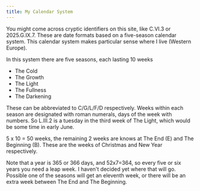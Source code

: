 ```yaml
---
title: My Calendar System
---
```


You might come across cryptic identifiers on this site, like C.VI.3 or
2025.G.IX.7. These are date formats based on a five-season calendar system. This
calendar system makes particular sense where I live (Western Europe).

In this system there are five seasons, each lasting 10 weeks

- The Cold
- The Growth
- The Light
- The Fullness
- The Darkening

These can be abbreviated to C/G/L/F/D respectively. Weeks within each season are
designated with roman numerals, days of the week with numbers. So L.III.2 is a
tuesday in the third week of The Light, which would be some time in early June.

5 x 10 = 50 weeks, the remaining 2 weeks are knows at The End (E) and The
Beginning (B). These are the weeks of Christmas and New Year respectively.

Note that a year is 365 or 366 days, and 52x7=364, so every five or six years
you need a leap week. I haven't decided yet where that will go. Possible one of
the seasons will get an eleventh week, or there will be an extra week between
The End and The Beginning.
